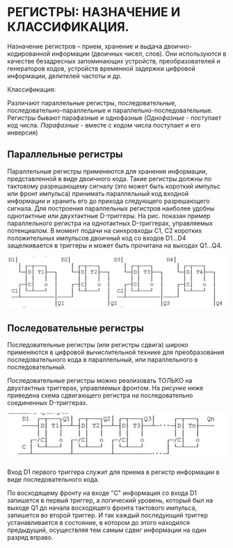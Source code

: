 # РЕГИСТРЫ: НАЗНАЧЕНИЕ И КЛАССИФИКАЦИЯ.


Назначение регистров – прием, хранение и выдача двоично-кодированной информации (двоичных чисел, слов). Они используются в качестве безадресных запоминающих устройств, преобразователей и генераторов кодов, устройств временной задержки цифровой информации, делителей частоты и др.

Классификация:

Различают параллельные регистры, последовательные, последовательно-параллельные и параллельно-последовательные. Регистры бывают парафазные и однофазные (*Однофазные* - поступает код числа. *Парафазные* - вместе с кодом числа поступает и его инверсия)

## Параллельные регистры

Параллельные регистры применяются для  хранения  информации, представленной в виде двоичного кода. Такие  регистры  должны  по тактовому разрешающему сигналу (это может быть  короткий  импульс или фронт импульса) принимать параллельный код  входной  информации и хранить его до прихода следующего разрешающего сигнала.  Для построения параллельных регистров наиболее удобны  однотактные или двухтактные D-триггеры. На рис. показан пример параллельного регистра на  однотактных D-триггерах, управляемых потенциалом. В момент подачи  на синхровходы С1, С2 коротких положительных импульсов двоичный  код со входов D1...D4 защелкивается в триггеры и может быть  прочитана на выходах Q1...Q4.

![Параллельный регистр на однотактных D-триггерах](/resources/imgs/t21_1.jpg)

## Последовательные регистры
Последовательные регистры (или регистры сдвига) широко  применяются в цифровой  вычислительной  технике  для  преобразования последовательного кода в параллельный, или параллельного в последовательный.

Последовательные регистры можно реализовать ТОЛЬКО на  двухтактных триггерах, управляемых фронтом.  На  рисунке ниже приведена схема сдвигающего регистра на последовательно соединенных D-триггерах.

![Cдвигающий регистр на последовательно соединенных D-триггерах.](/resources/imgs/t21_2.jpg)

Вход D1 первого триггера служит для приема в регистр информации в виде последовательного кода.

По восходящему фронту на входе "С" информация  со  входа  D1 запишется в первый триггер, а логический уровень, который был  на выходе Q1 до начала восходящего фронта тактового импульса,  запишется во второй триггер. И так каждый последующий  триггер  устанавливается в состояние, в котором до этого находился предыдущий, осуществляя тем самым сдвиг информации на один разряд вправо.
